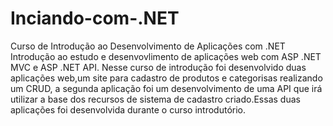 # Inciando-com-.NET

Curso de Introdução ao Desenvolvimento de Aplicações com .NET
Introdução ao estudo e desenvovlimento de aplicações web com ASP .NET MVC e ASP .NET API. Nesse curso de introdução foi desenvolvido duas aplicações web,um site para cadastro de produtos e categorisas realizando um CRUD, a segunda aplicação foi um desenvolvimento de uma API que irá utilizar a base dos recursos de sistema de cadastro criado.Essas duas aplicações foi desenvolvida durante o curso introdutório.
